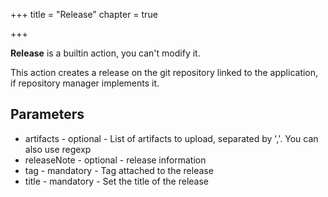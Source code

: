 +++
title = "Release"
chapter = true

+++

**Release** is a builtin action, you can't modify it.

This action creates a release on the git repository linked to the application, if repository manager implements it.

## Parameters

* artifacts - optional - List of artifacts to upload, separated by ','. You can also use regexp
* releaseNote - optional - release information
* tag - mandatory - Tag attached to the release
* title - mandatory - Set the title of the release

